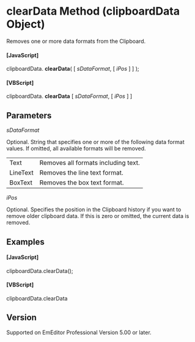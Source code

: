 # clearData Method (clipboardData Object)

Removes one or more data formats from the Clipboard.

#### \[JavaScript\]

clipboardData. **clearData**( \[ _sDataFormat_, \[ _iPos_ \] \] );

#### \[VBScript\]

clipboardData. **clearData** \[ _sDataFormat_, \[ _iPos_ \] \]

## Parameters

_sDataFormat_

Optional. String that specifies one or more of the following data format values. If omitted, all available formats will be removed.

|     |     |
| --- | --- |
| Text | Removes all formats including text. |
| LineText | Removes the line text format. |
| BoxText | Removes the box text format. |

_iPos_

Optional. Specifies the position in the Clipboard history if you want to remove older clipboard data. If this is zero or omitted, the current data is removed.

## Examples

#### \[JavaScript\]

clipboardData.clearData();

#### \[VBScript\]

clipboardData.clearData

## Version

Supported on EmEditor Professional Version 5.00 or later.